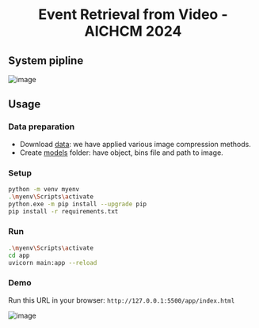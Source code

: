 <div align="center"> 
  
  # Event Retrieval from Video - AICHCM 2024 
</div>

## System pipline
![image](https://github.com/user-attachments/assets/e27bab98-9dc0-4a02-a463-23b9e7183385)

## Usage
### Data preparation

- Download [data](https://drive.google.com/drive/folders/1dWkCC7IQIqdkwKWXg1GYrhi1OJ1buZcl): we have applied various image compression methods.
- Create [models](https://drive.google.com/drive/folders/1dWkCC7IQIqdkwKWXg1GYrhi1OJ1buZcl) folder: have object, bins file and path to image.

### Setup 

```bash
python -m venv myenv 
.\myenv\Scripts\activate 
python.exe -m pip install --upgrade pip
pip install -r requirements.txt
```
### Run
```bash
.\myenv\Scripts\activate
cd app
uvicorn main:app --reload
```
### Demo
Run this URL in your browser: `http://127.0.0.1:5500/app/index.html`

![image](https://github.com/user-attachments/assets/3533350b-9c7d-4e01-adb4-7e9dab32e9b2)


